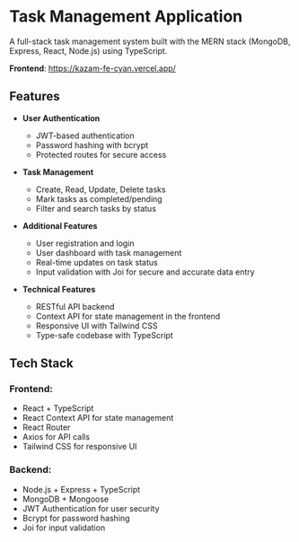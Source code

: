 # Task Management Application

A full-stack task management system built with the MERN stack (MongoDB, Express, React, Node.js) using TypeScript.

**Frontend**: https://kazam-fe-cyan.vercel.app/



## Features

- **User Authentication**
  - JWT-based authentication
  - Password hashing with bcrypt
  - Protected routes for secure access

- **Task Management**
  - Create, Read, Update, Delete tasks
  - Mark tasks as completed/pending
  - Filter and search tasks by status

- **Additional Features**
  - User registration and login
  - User dashboard with task management
  - Real-time updates on task status
  - Input validation with Joi for secure and accurate data entry

- **Technical Features**
  - RESTful API backend
  - Context API for state management in the frontend
  - Responsive UI with Tailwind CSS
  - Type-safe codebase with TypeScript

## Tech Stack

### **Frontend:**
- React + TypeScript
- React Context API for state management
- React Router
- Axios for API calls
- Tailwind CSS for responsive UI

### **Backend:**
- Node.js + Express + TypeScript
- MongoDB + Mongoose
- JWT Authentication for user security
- Bcrypt for password hashing
- Joi for input validation


